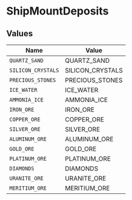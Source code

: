 # ShipMountDeposits


## Values

| Name               | Value              |
| ------------------ | ------------------ |
| `QUARTZ_SAND`      | QUARTZ_SAND        |
| `SILICON_CRYSTALS` | SILICON_CRYSTALS   |
| `PRECIOUS_STONES`  | PRECIOUS_STONES    |
| `ICE_WATER`        | ICE_WATER          |
| `AMMONIA_ICE`      | AMMONIA_ICE        |
| `IRON_ORE`         | IRON_ORE           |
| `COPPER_ORE`       | COPPER_ORE         |
| `SILVER_ORE`       | SILVER_ORE         |
| `ALUMINUM_ORE`     | ALUMINUM_ORE       |
| `GOLD_ORE`         | GOLD_ORE           |
| `PLATINUM_ORE`     | PLATINUM_ORE       |
| `DIAMONDS`         | DIAMONDS           |
| `URANITE_ORE`      | URANITE_ORE        |
| `MERITIUM_ORE`     | MERITIUM_ORE       |